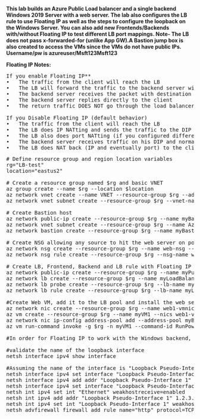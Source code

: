 **This lab builds an Azure Public Load balancer and a single backend Windows 2019 Server with a web server. The lab also configures the LB rule to use Floating IP as well as the steps to configure the loopback on the Windows Server. You can also add new Frontends/Backends with/without Floating IP to test different LB port mappings. Note- The LB does not pass x-forwarded-for (unlike App GW).A Bastion jump box is also created to access the VMs since the VMs do not have public IPs. Username/pw is azureuser/Msft123Msft123**

**Floating IP Notes:**
<pre lang="...">
If you enable Floating IP** 
•	The traffic from the client will reach the LB
•	The LB will forward the traffic to the backend server without NATting
•	The backend server receives the packet with destination IP = the Loadbalancer’s IP !!!
•	The backend server replies directly to the client
•	The return traffic DOES NOT go through the load balancer anymore (direct server return J 

If you Disable Floating IP (default behavior) 
•	The traffic from the client will reach the LB
•	The LB does IP NATting and sends the traffic to the DIP of the backend server
•	The LB also does port NATting (if you configured different frontend and backend ports)
•	The backend server receives traffic on his DIP and normally replies - traffic goes back to the LB
•	The LB does NAT back (IP and eventually port) to the client.
</pre>

<pre lang="...">
# Define resource group and region location variables
rg="LB-test"
location="eastus2"

# Create a resource group named $rg and basic VNET
az group create --name $rg --location $location
az network vnet create --name VNET --resource-group $rg --address-prefix 10.100.0.0/16 --subnet-name web --subnet-prefix 10.100.0.0/24
az network vnet subnet create --resource-group $rg --vnet-name VNET -n LBsubnet --address-prefixes 10.100.100.0/24

# Create Bastion host
az network public-ip create --resource-group $rg --name myBastionIP --sku Standard 
az network vnet subnet create --resource-group $rg --name AzureBastionSubnet --vnet-name VNET --address-prefixes 10.100.1.0/27
az network bastion create --resource-group $rg --name myBastionHost --public-ip-address myBastionIP --vnet-name VNET --location $location

# Create NSG allowing any source to hit the web server on port 80
az network nsg create --resource-group $rg --name web-nsg --location $location
az network nsg rule create --resource-group $rg --nsg-name web-nsg --name allow-web --access Allow --protocol Tcp --direction Inbound --priority 100 --source-address-prefix "*" --source-port-range "*" --destination-address-prefix "*" --destination-port-range 80

# Create LB, Frontend, Backend and LB rule with Floating IP enabled.
az network public-ip create --resource-group $rg --name myPublicIP --sku Standard 
az network lb create --resource-group $rg --name myLoadBalancer --sku Standard --public-ip-address myPublicIP --frontend-ip-name myFrontEnd --backend-pool-name myBackEndPool
az network lb probe create --resource-group $rg --lb-name myLoadBalancer --name myHealthProbe --protocol tcp --port 80
az network lb rule create --resource-group $rg --lb-name myLoadBalancer --name myHTTPRule --protocol tcp --frontend-port 80 --backend-port 80 --frontend-ip-name myFrontEnd --backend-pool-name myBackEndPool --probe-name myHealthProbe --disable-outbound-snat true --idle-timeout 15 --enable-tcp-reset true --floating-ip true

#Create Web VM, add it to the LB pool and install the web server
az network nic create --resource-group $rg --name web1-vmnic --vnet-name VNET --subnet web --network-security-group web-nsg
az vm create --resource-group $rg --name myVM1 --nics web1-vmnic --image win2019datacenter --admin-username azureuser --admin-password Msft123Msft123 --zone 1 --no-wait
az network nic ip-config address-pool add --address-pool myBackendPool --ip-config-name ipconfig1 --nic-name web1-vmnic --resource-group $rg --lb-name myLoadBalancer
az vm run-command invoke -g $rg -n myVM1 --command-id RunPowerShellScript --scripts "Install-WindowsFeature -name Web-Server -IncludeManagementTools"

#In order for Floating IP to work with the Windows backend, you must configure the a loopback with parameters. Each VM OS may behave differently. Bastion to the web server, open up a command prompt

#validate the name of the loopback interface
netsh interface ipv4 show interface

#Assuming the name of the interface is "Loopback Pseudo-Interface 1' enter the floowing commands
netsh interface ipv4 set interface "Loopback Pseudo-Interface 1" weakhostreceive=enabled
netsh interface ipv4 add addr "Loopback Pseudo-Interface 1" 172.176.128.174 255.255.255.255
netsh interface ipv4 set interface "Loopback Pseudo-Interface 1" weakhostreceive=enabled  weakhostsend=enabled
netsh int ipv4 set int "Ethernet" weakhostreceive=enabled
netsh int ipv4 add addr "Loopback Pseudo-Interface 1" 1.2.3.4 255.255.255.0
netsh int ipv4 set int "Loopback Pseudo-Interface 1" weakhostreceive=enabled weakhostsend=enabled
netsh advfirewall firewall add rule name="http" protocol=TCP localport=80 dir=in action=allow enable=yes
</pre>

